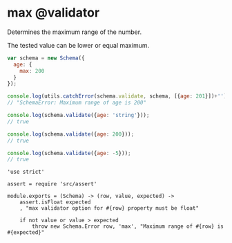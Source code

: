 max @validator
==============

Determines the maximum range of the number.

The tested value can be lower or equal maximum.

```javascript
var schema = new Schema({
  age: {
    max: 200
  }
});

console.log(utils.catchError(schema.validate, schema, [{age: 201}])+'');
// "SchemaError: Maximum range of age is 200"

console.log(schema.validate({age: 'string'}));
// true

console.log(schema.validate({age: 200}));
// true

console.log(schema.validate({age: -5}));
// true
```

	'use strict'

	assert = require 'src/assert'

	module.exports = (Schema) -> (row, value, expected) ->
		assert.isFloat expected
		, "max validator option for #{row} property must be float"

		if not value or value > expected
			throw new Schema.Error row, 'max', "Maximum range of #{row} is #{expected}"
